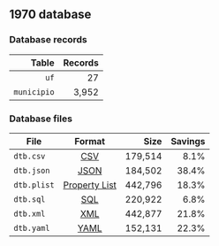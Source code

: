 ## 1970 database

### Database records

|       Table | Records |
| -----------:| -------:|
|        `uf` |      27 |
| `municipio` |   3,952 |

### Database files

| File        | Format                                                       |      Size | Savings |
| ----------- |:------------------------------------------------------------:| ---------:| -------:|
| `dtb.csv`   | [CSV](https://en.wikipedia.org/wiki/Comma-separated_values)  |   179,514 |    8.1% |
| `dtb.json`  | [JSON](https://en.wikipedia.org/wiki/JSON)                   |   184,502 |   38.4% |
| `dtb.plist` | [Property List](https://en.wikipedia.org/wiki/Property_list) |   442,796 |   18.3% |
| `dtb.sql`   | [SQL](https://en.wikipedia.org/wiki/SQL)                     |   220,922 |    6.8% |
| `dtb.xml`   | [XML](https://en.wikipedia.org/wiki/XML)                     |   442,877 |   21.8% |
| `dtb.yaml`  | [YAML](https://en.wikipedia.org/wiki/YAML)                   |   152,131 |   22.3% |
